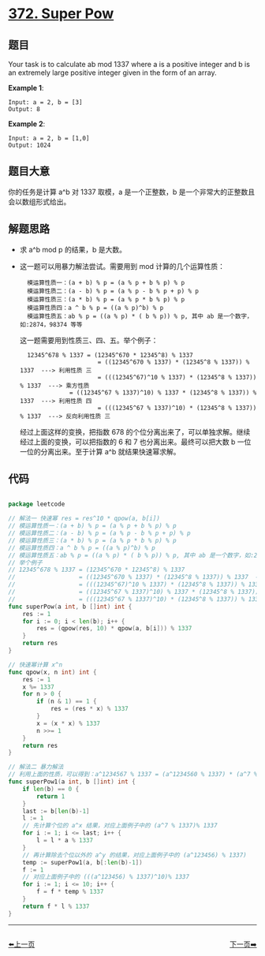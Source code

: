 # [372. Super Pow](https://leetcode.com/problems/super-pow/)


## 题目

Your task is to calculate ab mod 1337 where a is a positive integer and b is an extremely large positive integer given in the form of an array.

**Example 1**:

    Input: a = 2, b = [3]
    Output: 8

**Example 2**:

    Input: a = 2, b = [1,0]
    Output: 1024


## 题目大意


你的任务是计算 a^b 对 1337 取模，a 是一个正整数，b 是一个非常大的正整数且会以数组形式给出。

## 解题思路

- 求 a^b mod p 的结果，b 是大数。
- 这一题可以用暴力解法尝试。需要用到 mod 计算的几个运算性质：

        模运算性质一：(a + b) % p = (a % p + b % p) % p
        模运算性质二：(a - b) % p = (a % p - b % p + p) % p
        模运算性质三：(a * b) % p = (a % p * b % p) % p
        模运算性质四：a ^ b % p = ((a % p)^b) % p
        模运算性质五：ab % p = ((a % p) * ( b % p)) % p, 其中 ab 是一个数字，如:2874，98374 等等

    这一题需要用到性质三、四、五。举个例子：

        12345^678 % 1337 = (12345^670 * 12345^8) % 1337
        				    = ((12345^670 % 1337) * (12345^8 % 1337)) % 1337  ---> 利用性质 三
        				    = (((12345^67)^10 % 1337) * (12345^8 % 1337)) % 1337  ---> 乘方性质
                    = ((12345^67 % 1337)^10) % 1337 * (12345^8 % 1337)) % 1337  ---> 利用性质 四
        				    = (((12345^67 % 1337)^10) * (12345^8 % 1337)) % 1337  ---> 反向利用性质 三

    经过上面这样的变换，把指数 678 的个位分离出来了，可以单独求解。继续经过上面的变换，可以把指数的 6 和 7 也分离出来。最终可以把大数 b 一位一位的分离出来。至于计算 a^b 就结果快速幂求解。


## 代码

```go

package leetcode

// 解法一 快速幂 res = res^10 * qpow(a, b[i])
// 模运算性质一：(a + b) % p = (a % p + b % p) % p
// 模运算性质二：(a - b) % p = (a % p - b % p + p) % p
// 模运算性质三：(a * b) % p = (a % p * b % p) % p
// 模运算性质四：a ^ b % p = ((a % p)^b) % p
// 模运算性质五：ab % p = ((a % p) * ( b % p)) % p, 其中 ab 是一个数字，如:2874，98374 等等
// 举个例子
// 12345^678 % 1337 = (12345^670 * 12345^8) % 1337
//				    = ((12345^670 % 1337) * (12345^8 % 1337)) % 1337  ---> 利用性质 三
//				    = (((12345^67)^10 % 1337) * (12345^8 % 1337)) % 1337  ---> 乘方性质
//                  = ((12345^67 % 1337)^10) % 1337 * (12345^8 % 1337)) % 1337  ---> 利用性质 四
//				    = (((12345^67 % 1337)^10) * (12345^8 % 1337)) % 1337  ---> 反向利用性质 三
func superPow(a int, b []int) int {
	res := 1
	for i := 0; i < len(b); i++ {
		res = (qpow(res, 10) * qpow(a, b[i])) % 1337
	}
	return res
}

// 快速幂计算 x^n
func qpow(x, n int) int {
	res := 1
	x %= 1337
	for n > 0 {
		if (n & 1) == 1 {
			res = (res * x) % 1337
		}
		x = (x * x) % 1337
		n >>= 1
	}
	return res
}

// 解法二 暴力解法
// 利用上面的性质，可以得到：a^1234567 % 1337 = (a^1234560 % 1337) * (a^7 % 1337) % k = ((((a^123456) % 1337)^10)% 1337 * (a^7 % 1337))% 1337;
func superPow1(a int, b []int) int {
	if len(b) == 0 {
		return 1
	}
	last := b[len(b)-1]
	l := 1
	// 先计算个位的 a^x 结果，对应上面例子中的 (a^7 % 1337)% 1337
	for i := 1; i <= last; i++ {
		l = l * a % 1337
	}
	// 再计算除去个位以外的 a^y 的结果，对应上面例子中的 (a^123456) % 1337)
	temp := superPow1(a, b[:len(b)-1])
	f := 1
	// 对应上面例子中的 (((a^123456) % 1337)^10)% 1337
	for i := 1; i <= 10; i++ {
		f = f * temp % 1337
	}
	return f * l % 1337
}

```


----------------------------------------------
<div style="display: flex;justify-content: space-between;align-items: center;">
<p><a href="https://books.halfrost.com/leetcode/ChapterFour/0300~0399/0371.Sum-of-Two-Integers/">⬅️上一页</a></p>
<p><a href="https://books.halfrost.com/leetcode/ChapterFour/0300~0399/0373.Find-K-Pairs-with-Smallest-Sums/">下一页➡️</a></p>
</div>
